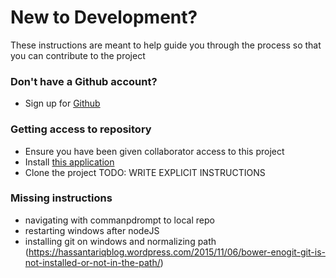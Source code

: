 # New to Development?
These instructions are meant to help guide you through the process so that you can contribute to the project

### Don't have a Github account?
- Sign up for [Github](https://github.com)

### Getting access to repository
- Ensure you have been given collaborator access to this project
- Install [this application](https://desktop.github.com)
- Clone the project TODO: WRITE EXPLICIT INSTRUCTIONS


### Missing instructions
- navigating with commanpdrompt to local repo
- restarting windows after nodeJS
- installing git on windows and normalizing path (https://hassantariqblog.wordpress.com/2015/11/06/bower-enogit-git-is-not-installed-or-not-in-the-path/)
